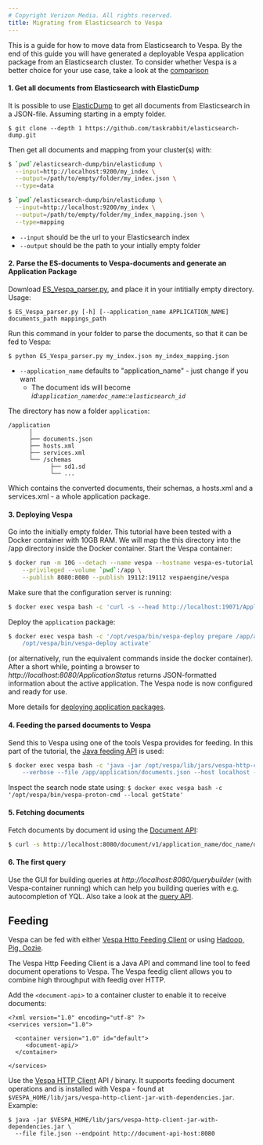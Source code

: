 ```yaml
---
# Copyright Verizon Media. All rights reserved.
title: Migrating from Elasticsearch to Vespa
---
```


This is a guide for how to move data from Elasticsearch to Vespa.
By the end of this guide you will have generated a deployable Vespa application package
from an Elasticsearch cluster.
To consider whether Vespa is a better choice for your use case,
take a look at the [comparison](elastic-search-comparison.html)



#### 1. Get all documents from Elasticsearch with ElasticDump
It is possible to use [ElasticDump](https://github.com/taskrabbit/elasticsearch-dump)
to get all documents from Elasticsearch in a JSON-file. Assuming starting in a empty folder.

```
$ git clone --depth 1 https://github.com/taskrabbit/elasticsearch-dump.git
```
 
Then get all documents and mapping from your cluster(s) with:

```bash
$ `pwd`/elasticsearch-dump/bin/elasticdump \
  --input=http://localhost:9200/my_index \
  --output=/path/to/empty/folder/my_index.json \
  --type=data

$ `pwd`/elasticsearch-dump/bin/elasticdump \
  --input=http://localhost:9200/my_index \
  --output=/path/to/empty/folder/my_index_mapping.json \
  --type=mapping
``` 

 * `--input` should be the url to your Elasticsearch index
 * `--output` should be the path to your intially empty folder



#### 2. Parse the ES-documents to Vespa-documents and generate an Application Package
Download [ES_Vespa_parser.py](https://github.com/vespa-engine/vespa/tree/master/config-model/src/main/python),
and place it in your intitially empty directory. Usage:

 ```
$ ES_Vespa_parser.py [-h] [--application_name APPLICATION_NAME] documents_path mappings_path
 ```

Run this command in your folder to parse the documents, so that it can be fed to Vespa:

```
$ python ES_Vespa_parser.py my_index.json my_index_mapping.json
```

* `--application_name` defaults to "application_name" - just change if you want
  * The document ids will become *id:`application_name`:`doc_name`::`elasticsearch_id`*

The directory has now a folder `application`:

```
/application
      │     
      ├── documents.json
      ├── hosts.xml
      ├── services.xml
      └── /schemas
            ├── sd1.sd
            └── ... 
```
Which contains the converted documents, their schemas, a hosts.xml and a services.xml -
a whole application package.



#### 3. Deploying Vespa
Go into the initially empty folder. This tutorial have been tested with a Docker container with 10GB RAM.
We will map the this directory into the /app directory inside the Docker container.
Start the Vespa container:
 
```bash
$ docker run -m 10G --detach --name vespa --hostname vespa-es-tutorial \
    --privileged --volume `pwd`:/app \
    --publish 8080:8080 --publish 19112:19112 vespaengine/vespa
```

Make sure that the configuration server is running:

```bash
$ docker exec vespa bash -c 'curl -s --head http://localhost:19071/ApplicationStatus'
```

Deploy the `application` package:

```bash
$ docker exec vespa bash -c '/opt/vespa/bin/vespa-deploy prepare /app/application && \
    /opt/vespa/bin/vespa-deploy activate'
``` 

(or alternatively, run the equivalent commands inside the docker container).
After a short while, pointing a browser to _http://localhost:8080/ApplicationStatus_
returns JSON-formatted information about the active application.
The Vespa node is now configured and ready for use.

More details for
[deploying application packages](https://docs.vespa.ai/documentation/cloudconfig/application-packages.html#deploy).



#### 4. Feeding the parsed documents to Vespa
Send this to Vespa using one of the tools Vespa provides for feeding.
In this part of the tutorial, the [Java feeding API](https://docs.vespa.ai/documentation/vespa-http-client.html) is used:

```bash
$ docker exec vespa bash -c 'java -jar /opt/vespa/lib/jars/vespa-http-client-jar-with-dependencies.jar \
    --verbose --file /app/application/documents.json --host localhost --port 8080'
```

Inspect the search node state using:
`$ docker exec vespa bash -c '/opt/vespa/bin/vespa-proton-cmd --local getState'`



#### 5. Fetching documents
Fetch documents by document id using the [Document API](https://docs.vespa.ai/documentation/document-api-guide.html):

```bash
$ curl -s http://localhost:8080/document/v1/application_name/doc_name/docid/elasticsearch_id
```



#### 6. The first query
Use the GUI for building queries at _http://localhost:8080/querybuilder_
(with Vespa-container running) which can help you building queries with e.g. autocompletion of YQL.
Also take a look at the [query API](https://docs.vespa.ai/documentation/query-api.html).



## Feeding
Vespa can be fed with either [Vespa Http Feeding Client](https://docs.vespa.ai/documentation/vespa-http-client.html)
or using [Hadoop, Pig, Oozie](https://docs.vespa.ai/documentation/feed-using-hadoop-pig-oozie.html).

The Vespa Http Feeding Client is a Java API and command line tool to feed document operations to Vespa.
The Vespa feedig client allows you to combine high throughput with feedig over HTTP.

Add the `<document-api>` to a container cluster to enable it to receive documents:

```
<?xml version="1.0" encoding="utf-8" ?>
<services version="1.0">

  <container version="1.0" id="default">
     <document-api/>
  </container>

</services>
```

Use the [Vespa HTTP Client](https://docs.vespa.ai/documentation/vespa-http-client.html) API / binary.
It supports feeding document operations and is installed with Vespa -
found at `$VESPA_HOME/lib/jars/vespa-http-client-jar-with-dependencies.jar`. Example: 

```
$ java -jar $VESPA_HOME/lib/jars/vespa-http-client-jar-with-dependencies.jar \
  --file file.json --endpoint http://document-api-host:8080
```
